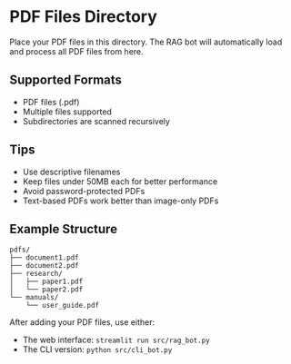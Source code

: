 # PDF Files Directory

Place your PDF files in this directory. The RAG bot will automatically load and process all PDF files from here.

## Supported Formats
- PDF files (.pdf)
- Multiple files supported
- Subdirectories are scanned recursively

## Tips
- Use descriptive filenames
- Keep files under 50MB each for better performance
- Avoid password-protected PDFs
- Text-based PDFs work better than image-only PDFs

## Example Structure
```
pdfs/
├── document1.pdf
├── document2.pdf
├── research/
│   ├── paper1.pdf
│   └── paper2.pdf
└── manuals/
    └── user_guide.pdf
```

After adding your PDF files, use either:
- The web interface: `streamlit run src/rag_bot.py`
- The CLI version: `python src/cli_bot.py`
